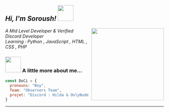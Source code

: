 <h2><em> Hi, I'm Soroush! <img src="https://media.giphy.com/media/mGcNjsfWAjY5AEZNw6/giphy.gif" width="50"></h2>
<img align='right' src="https://cdn.discordapp.com/attachments/869114893096345600/911259802364178463/Logo.png" width="230">
<p>A Mid Level Developer & Verified Discord Developer </br>Learning : 
Python , JavaScript , HTML , CSS , PHP
</em></p>


### <img src="https://cdn.discordapp.com/emojis/905457582158798888.png?size=4096" width="50"> A little more about me...  

```javascript
const DoCi = {
  pronouns: "Boy",
  Team: "Observers Team",
  projet: "Discord : Hilda & OnlyNude Bot"
}
```


---
